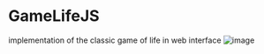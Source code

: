 # GameLifeJS
implementation of the classic game of life in web interface
![image](https://user-images.githubusercontent.com/96019653/207140891-1b51c9fd-c4d0-434b-92b2-66228e315ee2.png)
